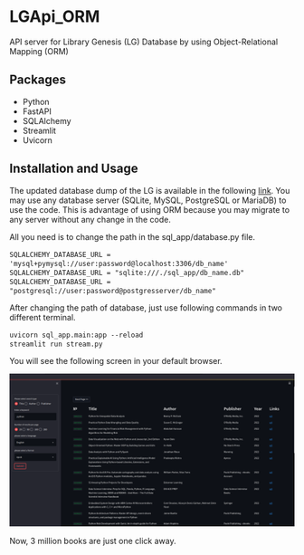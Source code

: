 # LGApi_ORM
API server for Library Genesis (LG) Database by using Object-Relational Mapping (ORM)

## Packages
* Python
* FastAPI
* SQLAlchemy
* Streamlit
* Uvicorn

## Installation and Usage
The updated database dump of the LG is available in the following [link](https://libgen.rs/dbdumps/). You may use any database server (SQLite, MySQL, PostgreSQL or MariaDB) to use the code. This is advantage of using ORM because you may migrate to any server without any change in the code. 

All you need is to change the path in the sql_app/database.py file. 

```
SQLALCHEMY_DATABASE_URL = 'mysql+pymysql://user:password@localhost:3306/db_name'
SQLALCHEMY_DATABASE_URL = "sqlite:///./sql_app/db_name.db"
SQLALCHEMY_DATABASE_URL = "postgresql://user:password@postgresserver/db_name"
```
After changing the path of database, just use following commands in two different terminal. 

```
uvicorn sql_app.main:app --reload
streamlit run stream.py    
```
You will see the following screen in your default browser. 

![screenshoot from the server](Screenshot.png)


Now, 3 million books are just one click away.  